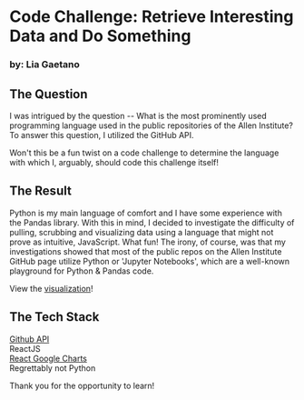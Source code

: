 # Code Challenge: Retrieve Interesting Data and Do Something 
### by: Lia Gaetano

## The Question  
I was intrigued by the question -- What is the most prominently used programming language used in the public repositories of the Allen Institute? To answer this question, I utilized the GitHub API.  

Won't this be a fun twist on a code challenge to determine the language with which I, arguably, should code this challenge itself!  

## The Result  
Python is my main language of comfort and I have some experience with the Pandas library. With this in mind, I decided to investigate the difficulty of pulling, scrubbing and visualizing data using a language that might not prove as intuitive, JavaScript. What fun! The irony, of course, was that my investigations showed that most of the public repos on the Allen Institute GitHub page utilize Python or 'Jupyter Notebooks', which are a well-known playground for Python & Pandas code.  

View the [visualization](https://lgaetano.github.io/allen_institute_code_challenge/)!   

## The Tech Stack  
[Github API](https://docs.github.com/en/rest)  
ReactJS      
[React Google Charts](https://www.react-google-charts.com/)    
Regrettably not Python  

Thank you for the opportunity to learn! 


